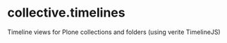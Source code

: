 collective.timelines
====================

Timeline views for Plone collections and folders (using verite TimelineJS)